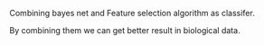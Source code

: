 Combining bayes net and Feature selection algorithm as classifer. 

By combining them we can get better result in biological data.

